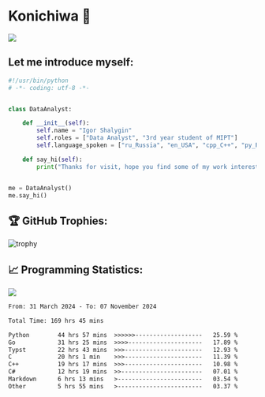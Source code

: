 # Konichiwa 👋
![](https://komarev.com/ghpvc/?username=IgorFandre&color=brightgreen)

## Let me introduce myself:
```py
#!/usr/bin/python
# -*- coding: utf-8 -*-


class DataAnalyst:

    def __init__(self):
        self.name = "Igor Shalygin"
        self.roles = ["Data Analyst", "3rd year student of MIPT"]
        self.language_spoken = ["ru_Russia", "en_USA", "cpp_C++", "py_Python", "go_Golang"]

    def say_hi(self):
        print("Thanks for visit, hope you find some of my work interesting.")


me = DataAnalyst()
me.say_hi()
```

## 🏆 GitHub Trophies:
![trophy](https://github-profile-trophy.vercel.app/?username=IgorFandre&title=MultiLanguage,Repositories,Commits,Experience,PullRequest,Reviews)

## 📈 Programming Statistics:

![](https://github-profile-summary-cards.vercel.app/api/cards/profile-details?username=IgorFandre&theme=solarized_dark)

<!--START_SECTION:waka-->

```txt
From: 31 March 2024 - To: 07 November 2024

Total Time: 169 hrs 45 mins

Python        44 hrs 57 mins  >>>>>>-------------------   25.59 %
Go            31 hrs 25 mins  >>>>---------------------   17.89 %
Typst         22 hrs 43 mins  >>>----------------------   12.93 %
C             20 hrs 1 min    >>>----------------------   11.39 %
C++           19 hrs 17 mins  >>>----------------------   10.98 %
C#            12 hrs 19 mins  >>-----------------------   07.01 %
Markdown      6 hrs 13 mins   >------------------------   03.54 %
Other         5 hrs 55 mins   >------------------------   03.37 %
```

<!--END_SECTION:waka-->
